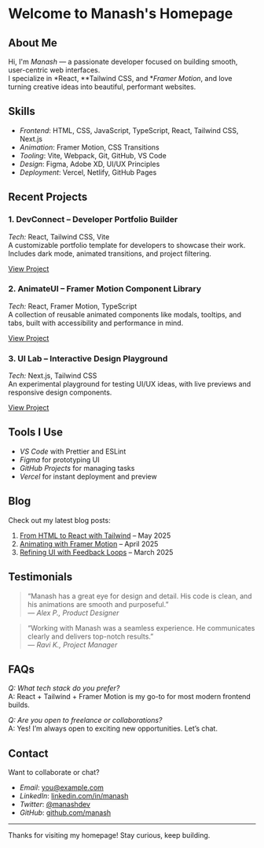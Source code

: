 # Welcome to Manash's Homepage

## About Me

Hi, I'm *Manash* — a passionate developer focused on building smooth, user-centric web interfaces.  
I specialize in *React, **Tailwind CSS, and **Framer Motion*, and love turning creative ideas into beautiful, performant websites.

## Skills

- *Frontend*: HTML, CSS, JavaScript, TypeScript, React, Tailwind CSS, Next.js
- *Animation*: Framer Motion, CSS Transitions
- *Tooling*: Vite, Webpack, Git, GitHub, VS Code
- *Design*: Figma, Adobe XD, UI/UX Principles
- *Deployment*: Vercel, Netlify, GitHub Pages

## Recent Projects

### 1. DevConnect – Developer Portfolio Builder  
*Tech:* React, Tailwind CSS, Vite  
A customizable portfolio template for developers to showcase their work. Includes dark mode, animated transitions, and project filtering.

[View Project](https://example.com/devconnect)

### 2. AnimateUI – Framer Motion Component Library  
*Tech:* React, Framer Motion, TypeScript  
A collection of reusable animated components like modals, tooltips, and tabs, built with accessibility and performance in mind.

[View Project](https://example.com/animateui)

### 3. UI Lab – Interactive Design Playground  
*Tech:* Next.js, Tailwind CSS  
An experimental playground for testing UI/UX ideas, with live previews and responsive design components.

[View Project](https://example.com/uilab)

## Tools I Use

- *VS Code* with Prettier and ESLint
- *Figma* for prototyping UI
- *GitHub Projects* for managing tasks
- *Vercel* for instant deployment and preview

## Blog

Check out my latest blog posts:

1. [From HTML to React with Tailwind](https://example.com/blog/html-to-react) – May 2025
2. [Animating with Framer Motion](https://example.com/blog/framer-motion-guide) – April 2025
3. [Refining UI with Feedback Loops](https://example.com/blog/ui-feedback-loops) – March 2025

## Testimonials

> “Manash has a great eye for design and detail. His code is clean, and his animations are smooth and purposeful.”  
> — *Alex P., Product Designer*

> “Working with Manash was a seamless experience. He communicates clearly and delivers top-notch results.”  
> — *Ravi K., Project Manager*

## FAQs

*Q: What tech stack do you prefer?*  
A: React + Tailwind + Framer Motion is my go-to for most modern frontend builds.

*Q: Are you open to freelance or collaborations?*  
A: Yes! I’m always open to exciting new opportunities. Let’s chat.

## Contact

Want to collaborate or chat?

- *Email*: [you@example.com](mailto:you@example.com)  
- *LinkedIn*: [linkedin.com/in/manash](https://linkedin.com/in/manash)  
- *Twitter*: [@manashdev](https://twitter.com/manashdev)  
- *GitHub*: [github.com/manash](https://github.com/manash)

---

Thanks for visiting my homepage! Stay curious, keep building.
